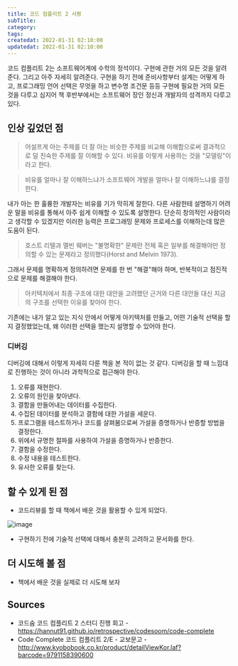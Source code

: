 ```yaml
---
title: 코드 컴플리트 2 서평
subTitle:
category:
tags:
createdat: 2022-01-31 02:10:00
updatedat: 2022-01-31 02:10:00
---
```


코드 컴플리트 2는 소프트웨어계에 수학의 정석이다. 구현에 관한 거의 모든 것을
알려준다. 그리고 아주 자세히 알려준다. 구현을 하기 전에 준비사항부터 설계는
어떻게 하고, 프로그래밍 언어 선택은 무엇을 하고 변수명 조건문 등등 구현에 필요한
거의 모든 것을 다루고 심지어 책 후반부에서는 소프트웨어 장인 정신과 개발자의
성격까지 다루고 있다.

## 인상 깊었던 점

> 어설프게 아는 주제를 더 잘 아는 비슷한 주제를 비교해 이해함으로써 결과적으로 덜
> 친숙한 주제를 잘 이해할 수 있다. 비유를 이렇게 사용하는 것을 "모델링"이라고
> 한다.

> 비유를 얼마나 잘 이해하느냐가 소프트웨어 개발을 얼마나 잘 이해하느냐를
> 결정한다.

내가 아는 한 훌륭한 개발자는 비유를 기가 막히게 잘한다. 다른 사람한테 설명하기
어려운 말을 비유를 통해서 아주 쉽게 이해할 수 있도록 설명한다. 단순히 창의적인
사람이라고 생각할 수 있겠지만 이러한 능력은 프로그래밍 문제와 프로세스를
이해하는데 많은 도움이 된다.

> 호스트 리텔과 멜빈 웨버는 "불명확한" 문제란 전체 혹은 일부를 해결해야만 정의할
> 수 있는 문제라고 정의했다(Horst and Melvin 1973).

그래서 문제를 명확하게 정의하려면 문제를 한 번 "해결"해야 하며, 반복적이고
점진적으로 문제를 해결해야 한다.

> 아키텍처에서 최종 구조에 대한 대안을 고려했던 근거와 다른 대안들 대신 지금의
> 구조를 선택한 이유를 찾아야 한다.

기존에는 내가 알고 있는 지식 안에서 어떻게 아키텍처를 만들고, 어떤 기술적 선택을
할지 결정했었는데, 왜 이러한 선택을 했는지 설명할 수 있어야 한다.

### 디버깅

디버깅에 대해서 이렇게 자세히 다룬 책을 본 적이 없는 것 같다. 디버깅을 할 때
느낌대로 진행하는 것이 아니라 과학적으로 접근해야 한다.

1. 오류를 재현한다.
2. 오류의 원인을 찾아낸다.
  1. 결함을 만들어내는 데이터를 수집한다.
  2. 수집된 데이터를 분석하고 결함에 대한 가설을 세운다.
  3. 프로그램을 테스트하거나 코드를 살펴봄으로써 가설을 증명하거나 반증할 방법을
     결정한다.
  4. 위에서 규명한 절파를 사용하여 가설을 증명하거나 반증한다.
3. 결함을 수정한다.
4. 수정 내용을 테스트한다.
5. 유사한 오류를 찾는다.

## 할 수 있게 된 점

* 코드리뷰를 할 때 책에서 배운 것을 활용할 수 있게 되었다.

![image](https://user-images.githubusercontent.com/14071105/151710992-deb8fb7a-9d53-4239-82ae-57dde2015635.png)

* 구현하기 전에 기술적 선택에 대해서 충분히 고려하고 문서화를 한다.

## 더 시도해 볼 점

* 책에서 배운 것을 실제로 더 시도해 보자

## Sources

* 코드숨 코드 컴플리트 2 스터디 진행 회고 - <https://hannut91.github.io/retrospective/codesoom/code-complete>
* Code Complete 코드 컴플리트 2/E - 교보문고 - <http://www.kyobobook.co.kr/product/detailViewKor.laf?barcode=9791158390600>
